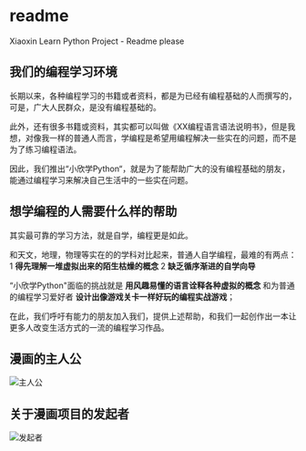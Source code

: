# readme
Xiaoxin Learn Python Project - Readme please


## 我们的编程学习环境

长期以来，各种编程学习的书籍或者资料，都是为已经有编程基础的人而撰写的，可是，广大人民群众，是没有编程基础的。

此外，还有很多书籍或资料，其实都可以叫做《XX编程语言语法说明书》，但是我想，对像我一样的普通人而言，学编程是希望用编程解决一些实在的问题，而不是为了练习编程语法。

因此，我们推出“小欣学Python“，就是为了能帮助广大的没有编程基础的朋友，能通过编程学习来解决自己生活中的一些实在问题。


## 想学编程的人需要什么样的帮助

其实最可靠的学习方法，就是自学，编程更是如此。

和天文，地理，物理等实在的的学科对比起来，普通人自学编程，最难的有两点： 1 **得先理解一堆虚拟出来的陌生枯燥的概念** 2 **缺乏循序渐进的自学向导**

“小欣学Python"面临的挑战就是 **用风趣易懂的语言诠释各种虚拟的概念** 和为普通的编程学习爱好者 **设计出像游戏关卡一样好玩的编程实战游戏**；

在此，我们呼吁有能力的朋友加入我们，提供上述帮助，和我们一起创作出一本让更多人改变生活方式的一流的编程学习作品。

## 漫画的主人公

![主人公](https://mmbiz.qpic.cn/mmbiz_png/60Mxatt4fRMJ4frz89xicWgZt4h1c8zdmicQBCpC9bBr5DOP5oIwWn6k4tv2jm4JCUPPsEltics4LQTqObFkrslXw/640?wx_fmt=png&tp=webp&wxfrom=5&wx_lazy=1&wx_co=1)


## 关于漫画项目的发起者

![发起者](https://mmbiz.qpic.cn/mmbiz_png/60Mxatt4fRODeCgtWNBvdMv3AgianJzYJQL4QibLPEQWfFKemlsI6mgib24TOFdPIeejtV0W6pPgt4y7bSPb69nNw/640?wx_fmt=png&tp=webp&wxfrom=5&wx_lazy=1&wx_co=1)

